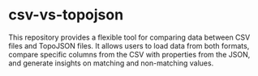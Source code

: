 # csv-vs-topojson
This repository provides a flexible tool for comparing data between CSV files and TopoJSON files. It allows users to load data from both formats, compare specific columns from the CSV with properties from the JSON, and generate insights on matching and non-matching values.
